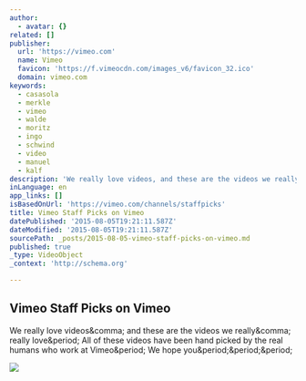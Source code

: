 ```yaml
---
author:
  - avatar: {}
related: []
publisher:
  url: 'https://vimeo.com'
  name: Vimeo
  favicon: 'https://f.vimeocdn.com/images_v6/favicon_32.ico'
  domain: vimeo.com
keywords:
  - casasola
  - merkle
  - vimeo
  - walde
  - moritz
  - ingo
  - schwind
  - video
  - manuel
  - kalf
description: 'We really love videos, and these are the videos we really, really love. All of these videos have been hand picked by the real humans who work at Vimeo. We hope you...'
inLanguage: en
app_links: []
isBasedOnUrl: 'https://vimeo.com/channels/staffpicks'
title: Vimeo Staff Picks on Vimeo
datePublished: '2015-08-05T19:21:11.587Z'
dateModified: '2015-08-05T19:21:11.587Z'
sourcePath: _posts/2015-08-05-vimeo-staff-picks-on-vimeo.md
published: true
_type: VideoObject
_context: 'http://schema.org'

---
```

<article style=""><h1>Vimeo Staff Picks on Vimeo</h1><p>We really love videos&amp;comma; and these are the videos we really&amp;comma; really love&amp;period; All of these videos have been hand picked by the real humans who work at Vimeo&amp;period; We hope you&amp;period;&amp;period;&amp;period;</p><img src="https://i.vimeocdn.com/channel/289181_980?mh=250" /></article>